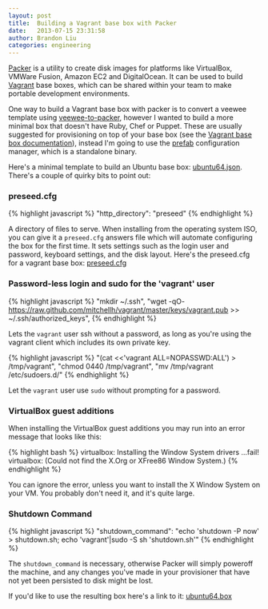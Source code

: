```yaml
---
layout: post
title:  Building a Vagrant base box with Packer
date:   2013-07-15 23:31:58
author: Brandon Liu
categories: engineering
---
```


[Packer][packer] is a utility to create disk images for platforms like VirtualBox, VMWare Fusion, Amazon EC2 and DigitalOcean. It can be used to build [Vagrant][vagrant] base boxes, which can be shared within your team to make portable development environments.

One way to build a Vagrant base box with packer is to convert a veewee template using [veewee-to-packer][v2p], however I wanted to build a more minimal box that doesn't have Ruby, Chef or Puppet. These are usually suggested for provisioning on top of your base box (see the [Vagrant base box documentation][baseboxdocs]), instead I'm going to use the [prefab][prefab] configuration manager, which is a standalone binary.

Here's a minimal template to build an Ubuntu base box: [ubuntu64.json][ubuntu64]. There's a couple of quirky bits to point out:

### preseed.cfg

{% highlight javascript %}
  "http_directory": "preseed" 
{% endhighlight %}

A directory of files to serve. When installing from the operating system ISO, you can give it a `preseed.cfg` answers file
which will automate configuring the box for the first time. It sets settings such as the login user and password, keyboard settings,
and the disk layout. Here's the preseed.cfg for a vagrant base box: [preseed.cfg][preseed]

### Password-less login and sudo for the 'vagrant' user

{% highlight javascript %}
      "mkdir ~/.ssh",
      "wget -qO- https://raw.github.com/mitchellh/vagrant/master/keys/vagrant.pub >> ~/.ssh/authorized_keys",
{% endhighlight %}

Lets the `vagrant` user ssh without a password, as long as you're using the vagrant client which includes its own private key.

{% highlight javascript %}
"(cat <<'vagrant ALL=NOPASSWD:ALL') > /tmp/vagrant",
"chmod 0440 /tmp/vagrant",
"mv /tmp/vagrant /etc/sudoers.d/"
{% endhighlight %}

Let the `vagrant` user use `sudo` without prompting for a password.

### VirtualBox guest additions

When installing the VirtualBox guest additions you may run into an error message that looks like this:

{% highlight bash %}
    virtualbox: Installing the Window System drivers ...fail!
    virtualbox: (Could not find the X.Org or XFree86 Window System.)
{% endhighlight %}

You can ignore the error, unless you want to install the X Window System on your VM. You probably don't need it, and it's quite large.

### Shutdown Command

{% highlight javascript %}
"shutdown_command": "echo 'shutdown -P now' > shutdown.sh; echo 'vagrant'|sudo -S sh 'shutdown.sh'"
{% endhighlight %}

The `shutdown_command` is necessary, otherwise Packer will simply poweroff the machine, and any changes you've made in your provisioner
that have not yet been persisted to disk might be lost.

If you'd like to use the resulting box here's a link to it: [ubuntu64.box][ubuntu64box]

[packer]:    http://packer.io
[ubuntu64]: https://github.com/stackmachine/packer-templates/blob/master/ubuntu64.json
[preseed]: https://github.com/stackmachine/packer-templates/blob/master/preseed/preseed.cfg
[v2p]: https://github.com/mitchellh/veewee-to-packer
[baseboxdocs]: http://docs-v1.vagrantup.com/v1/docs/base_boxes.html
[prefab]: http://stackmachine.github.io/prefab/
[vagrant]: http://www.vagrantup.com
[ubuntu64box]: https://s3.amazonaws.com/dl.stackmachine.com/baseboxes/ubuntu64.box
